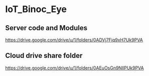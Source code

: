 # IoT_Binoc_Eye
## Server code and Modules
https://drive.google.com/drive/u/1/folders/0ADVj7Fiq9xH7Uk9PVA

## Cloud drive share folder
https://drive.google.com/drive/u/1/folders/0AEuOsGn9NllPUk9PVA
